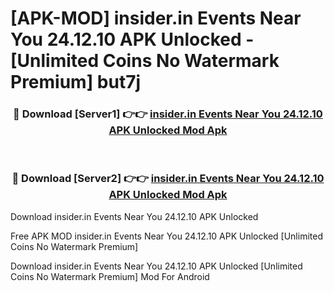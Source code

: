 # [APK-MOD] insider.in  Events Near You 24.12.10 APK Unlocked - [Unlimited Coins No Watermark Premium] but7j



<div align="center">
<h3>🔴 Download [Server1] 👉👉 <a href="https://momento.my/?title=insider.in__Events_Near_You_24.12.10_APK_Unlocked">insider.in  Events Near You 24.12.10 APK Unlocked Mod Apk</a></h3><br>

<h3>🔴 Download [Server2] 👉👉 <a href="https://momento.my/?title=insider.in__Events_Near_You_24.12.10_APK_Unlocked">insider.in  Events Near You 24.12.10 APK Unlocked Mod Apk</a></h3>
</div>



Download insider.in  Events Near You 24.12.10 APK Unlocked 

Free APK MOD insider.in  Events Near You 24.12.10 APK Unlocked [Unlimited Coins No Watermark Premium]

Download insider.in  Events Near You 24.12.10 APK Unlocked [Unlimited Coins No Watermark Premium] Mod For Android
